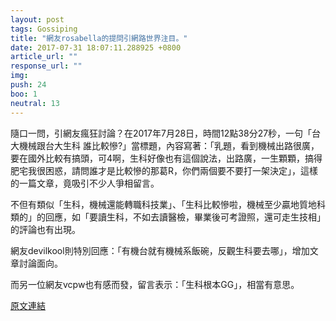 ```yaml
---
layout: post
tags: Gossiping
title: "網友rosabella的提問引網路世界注目。"
date: 2017-07-31 18:07:11.288925 +0800
article_url: ""
response_url: ""
img: 
push: 24
boo: 1
neutral: 13
---
```


隨口一問，引網友瘋狂討論？在2017年7月28日，時間12點38分27秒，一句「台大機械跟台大生科 誰比較慘?」當標題，內容寫著：「乳題，看到機械出路很廣，要在國外比較有搞頭，可4啊，生科好像也有這個說法，出路廣，一生顆顆，搞得肥宅我很困惑，請問誰才是比較慘的那葛R，你們兩個要不要打一架決定」，這樣的一篇文章，竟吸引不少人爭相留言。

不但有類似「生科，機械還能轉職科技業」、「生科比較慘啦，機械至少贏地質地科類的」的回應，如「要讀生科，不如去讀醫檢，畢業後可考證照，還可走生技相」的評論也有出現。

網友devilkool則特別回應：「有機台就有機械系飯碗，反觀生科要去哪」，增加文章討論面向。

而另一位網友vcpw也有感而發，留言表示：「生科根本GG」，相當有意思。

<a href = "https://www.ptt.cc/bbs/Gossiping/M.1501216715.A.6F1.html">原文連結</a>

